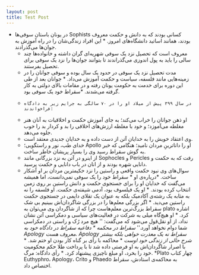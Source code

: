 ```yaml
---
layout: post
title: Test Post
---
```


* در یونان باستان سوفی‌ها Sophists کسانی بودند که به دانش و حکمت معروف بودند، همانند اساتید دانشگاه‌های امروز.
		* این افراد زندگی‌شان را در راه آموزش به جوان‌ها می‌گذرادند.
	*	 معروف است که تحصیل نزد یک سوفی شهریه‌ای گران داشته و خانواده‌ها چند سالی را باید به پول اندوزی می‌گذراندند تا بتوانند جوان‌ها را نزد یک سوفی برای تحصیل بفرستند.
	*	 مدت تحصیل نزد یک سوفی در حدود یک سال بوده و سوفی جوانان را در زمینه‌هایی مانند فلسفه، سیاست و حکمت آموزش می‌داد.		* جوانان بعد از طی این دوره برای خدمت به حکومت یونان رفته و در مقامات بالای دولتی به کار گرفته می‌شدند.
*سقراط خود یک سوفی بود.
	*	  در سال ۳۹۹ پیش از میلاد او را در ۷۰ سالگی به جرایم زیر به دادگاه فراخواندند:
	*	 او ذهن جوانان را خراب می‌کند؛ به جای آموزش حکمت و اخلاقیات به آنان هنر مغلطه می‌آموزد؛ و خود با مغلطه ارزش‌های اخلاقی را بد و کردار بد را خوب جلوه می‌دهد.
	*	 وِی اعتقاد خویش را به خدایان آتن از دست داده و به خدایان جدیدی معتقد است.
	*	 خدای طب، نور و راستگویی؛ Apollo او را داناترینِ مردان نامید؛ هنگامی که خبر به گوش سقراط رسید وی را بسیار پریشان خاطر ساخت.
	*	 از اینرو در آتن به نزد بزرگانی مانند Sophocles و Pericles رفت که به حکمت و دانایی شهره بودند و از انان در باب دانایی و حکمت پرسید.
	*	 سوال‌های وی نبود حکمت واقعی و راستین را نزد حکیمترین مردان بر او آشکار ساخت.
*دریاره‌ی او
		* سقراط خود را یک سوفی نمی‌دانست، اما همیشه می‌گفت  که خدایان او را برای جستجوی حکمت و دانش راستین بر روی زمین انتخاب کرده بودند.
		* او یک فیلسوف بود، آدمی شیفته‌ی حکمت. او فلسفه را نه به مثابه یک رشته‌ی آکادمیک بلکه به عنوان یک تقلای دایمی در جستجوی حکمت راستین می‌دید.
		* اگر بزرگی معلم‌ها را در بزرگی شاگردان‌اش ببینیم بی شک سقراط بزرگ‌ترین معلم‌هاست چرا که از شاگردان وی می‌توان به plato اشاره کرد.
		* او هیچ‌گاه میلی به شرکت در فعالیت‌های سیاسی و دمکراسی آتن نشان نداد، از او نقل‌قول می‌شود که می‌گفت: '' هیچ مرد رُک و راستی در دمکراسی شما دوام نخواهد آورد.''
*سقراط در محکمه
		* دفاعیه سقراط در دادگاه خود به Apology معروف هست.
Apology سقراط نه یک معذرت خواهی بلکه بیشتر شرح حالی از زندگی‌ خود اوست*
		* محاکمه با رأی بر گناه کار بودن او ختم شد.
		* با اصرار شاگردان‌اش به او فرصتی داده شد تا با پرداخت طلا حکم محکومیت خود را بخرد، او مبلغ ناچیزی پیشنهاد کرد.
		* رأی دادگاه: مرگ.
*Plato چهار کتاب Euthyphro، Apology، Crito و Phaedo به محاکمه‌ی استادش، سقراط اختصاص داد.